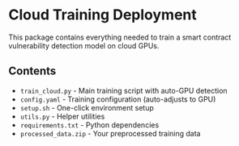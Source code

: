 # Cloud Training Deployment

This package contains everything needed to train a smart contract vulnerability detection model on cloud GPUs.

## Contents

- `train_cloud.py` - Main training script with auto-GPU detection
- `config.yaml` - Training configuration (auto-adjusts to GPU)
- `setup.sh` - One-click environment setup
- `utils.py` - Helper utilities
- `requirements.txt` - Python dependencies
- `processed_data.zip` - Your preprocessed training data
